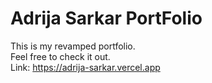 # Adrija Sarkar PortFolio
This is my revamped portfolio. <br>
Feel free to check it out.<br>
Link: <a href="https://adrija-sarkar.vercel.app/">https://adrija-sarkar.vercel.app</a>
